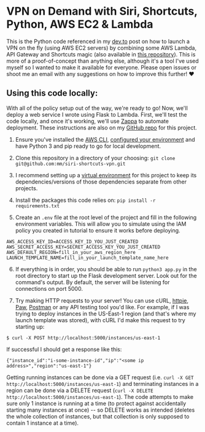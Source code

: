 # VPN on Demand with Siri, Shortcuts, Python, AWS EC2 & Lambda

This is the Python code referenced in my [dev.to](https://dev.to/mmascioni/tutorial-vpn-on-demand-with-siri-shortcuts-python-aws-ec2-lambda-i83) post on how to launch a VPN on the fly (using AWS EC2 servers) by combining some AWS Lambda, API Gateway and Shortcuts magic (also available in [this repository](post.md)). This is more of a proof-of-concept than anything else, although it's a tool I've used myself so I wanted to make it available for everyone. Please open issues or shoot me an email with any suggestions on how to improve this further! ❤️

## Using this code locally:

With all of the policy setup out of the way, we're ready to go! Now, we'll deploy a web service I wrote using Flask to Lambda. First, we'll test the code locally, and once it's working, we'll use [Zappa](https://github.com/Miserlou/Zappa) to automate deployment. These instructions are also on my [GitHub repo](https://github.com/mm/siri-shortcuts-vpn) for this project.

1. Ensure you've installed the [AWS CLI](https://aws.amazon.com/cli/), [configured your environment](https://docs.aws.amazon.com/cli/latest/userguide/cli-configure-quickstart.html) and have Python 3 and pip ready to go for local development. 

2. Clone this repository in a directory of your choosing: `git clone git@github.com:mm/siri-shortcuts-vpn.git`

3. I recommend setting up a [virtual environment](https://packaging.python.org/guides/installing-using-pip-and-virtual-environments/) for this project to keep its dependencies/versions of those dependencies separate from other projects. 

4. Install the packages this code relies on: `pip install -r requirements.txt`

5. Create an `.env` file at the root level of the project and fill in the following environment variables. This will allow you to simulate using the IAM policy you created in tutorial to ensure it works before deploying.

```
AWS_ACCESS_KEY_ID=ACCESS_KEY_ID_YOU_JUST_CREATED
AWS_SECRET_ACCESS_KEY=SECRET_ACCESS_KEY_YOU_JUST_CREATED
AWS_DEFAULT_REGION=fill_in_your_aws_region_here
LAUNCH_TEMPLATE_NAME=fill_in_your_launch_template_name_here
```

6. If everything is in order, you should be able to run `python3 app.py` in the root directory to start up the Flask development server. Look out for the command's output. By default, the server will be listening for connections on port 5000.

7. Try making HTTP requests to your server! You can use cURL, [httpie](https://httpie.org), [Paw](https://paw.cloud), [Postman](https://www.postman.com) or any API testing tool you'd like. For example, if I was trying to deploy instances in the US-East-1 region (and that's where my launch template was stored), with cURL I'd make this request to try starting up:

```console
$ curl -X POST http://localhost:5000/instances/us-east-1
```

If successful I should get a response like this:

```
{"instance_id":"i-some-instance-id","ip":"<some ip address>","region":"us-east-1"}
```

Getting running instances can be done via a GET request (i.e. ```curl -X GET http://localhost:5000/instances/us-east-1```) and terminating instances in a region can be done via a DELETE request (```curl -X DELETE http://localhost:5000/instances/us-east-1```). The code attempts to make sure only 1 instance is running at a time (to protect against accidentally starting many instances at once) -- so DELETE works as intended (deletes the whole collection of instances, but that collection is only supposed to contain 1 instance at a time).
